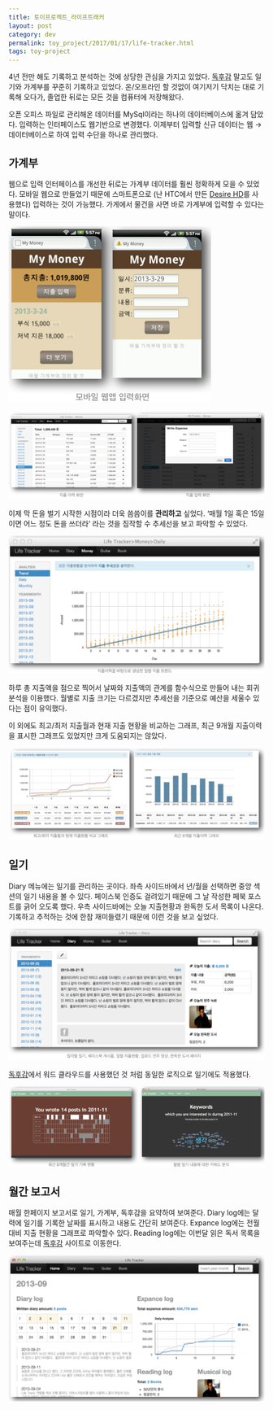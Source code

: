 ```yaml
---
title: 토이프로젝트_라이프트래커
layout: post
category: dev
permalink: toy_project/2017/01/17/life-tracker.html
tags: toy-project
---
```


4년 전만 해도 기록하고 분석하는 것에 상당한 관심을 가지고 있었다. [독후감]() 말고도 일기와 가계부를 꾸준히 기록하고 있었다. 온/오프라인 할 것없이 여기저기 닥치는 대로 기록해 오다가, 졸업한 뒤로는 모든 것을 컴퓨터에 저장해왔다.

오픈 오피스 파일로 관리해온 데이터를 MySql이라는 하나의 데이터베이스에 옮겨 담았다. 입력하는 인터페이스도 웹기반으로 변경했다. 이제부터 입력할 신규 데이터는 웹 → 데이터베이스로 하여 입력 수단을 하나로 관리했다.

## 가계부

웹으로 입력 인터페이스를 개선한 뒤로는 가계부 데이터를 훨씬 정확하게 모을 수 있었다. 모바일 웹으로 만들었기 때문에 스마트폰으로 (난 HTC에서 만든 [Desire HD](http://www.gsmarena.com/htc_desire_hd-3468.php)를 사용했다) 입력하는 것이 가능했다. 가게에서 물건을 사면 바로 가계부에 입력할 수 있다는 말이다.

![모바일 가계부 입력 화면](/assets/imgs/2017/01/life-tracker01.png)

![데스크탑 가계부 입력 화면](/assets/imgs/2017/01/life-tracker02.png)

이제 막 돈을 벌기 시작한 시점이라 더욱 씀씀이를 **관리하고** 싶었다. ‘매월 1일 혹은 15일이면 어느 정도 돈을 쓰더라’ 라는 것을 짐작할 수 추세선을 보고 파악할 수 있었다.

![지출 트랜드](/assets/imgs/2017/01/life-tracker03.png)

하루 총 지출액을 점으로 찍어서 날짜와 지출액의 관계를 함수식으로 만들어 내는 회귀분석을 이용했다. 월별로 지출 크기는 다르겠지만 추세선을 기준으로 예산을 세울수 있다는 점이 유익했다.

이 외에도 최고/최저 지출월과 현재 지출 현황을 비교하는 그래프, 최근 9개월 지출이력을 표시한 그래프도 있었지만 크게 도움되지는 않았다.

![지출 분석 그래프](/assets/imgs/2017/01/life-tracker04.png)

## 일기
Diary 메뉴에는 일기를 관리하는 곳이다. 좌측 사이드바에서 년/월을 선택하면 중앙 섹션의 일기 내용을 볼 수 있다. 페이스북 인증도 걸려있기 때문에 그 날 작성한 페북 포스트를 긁어 오도록 했다. 우측 사이드바에는 오늘 지출현황과 완독한 도서 목록이 나온다. 기록하고 추적하는 것에 한참 재미들렸기 때문에 이런 것을 보고 싶었다.

![일기 메뉴](/assets/imgs/2017/01/life-tracker05.png)

[독후감](/toy_project/2017/01/09/reading-book.html)에서 워드 클라우드를 사용했던 것 처럼 동일한 로직으로 일기에도 적용했다.

![일기내용 분석](/assets/imgs/2017/01/life-tracker06.png)

## 월간 보고서
매월 한페이지 보고서로 일기, 가계부, 독후감을 요약하여 보여준다. Diary log에는 달력에 일기를 기록한 날짜를 표시하고 내용도 간단히 보여준다. Expance log에는 전월대비 지출 현황을 그래프로 파악할수 있다. Reading log에는 이번달 읽은 독서 목록을 보여주는데 [독후감](/toy_project/2017/01/09/reading-book.html) 사이트로 이동한다.

![월간 보고서](/assets/imgs/2017/01/life-tracker07.png)
